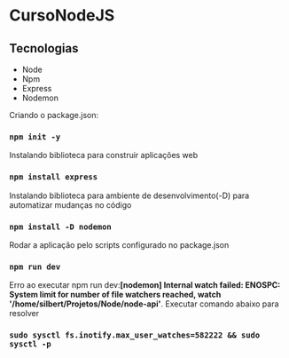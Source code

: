 # CursoNodeJS

## Tecnologias

- Node
- Npm
- Express
- Nodemon
 
Criando o package.json:

### `npm init -y`

Instalando biblioteca para construir aplicações web

### `npm install express`

Instalando biblioteca para ambiente de desenvolvimento(-D) para automatizar mudanças no código

### `npm install -D nodemon`

Rodar a aplicação pelo scripts configurado no package.json

### `npm run dev`

Erro ao executar npm run dev:**[nodemon] Internal watch failed: ENOSPC: System limit for number of file watchers reached, watch '/home/silbert/Projetos/Node/node-api'**. Executar comando abaixo para resolver 

### `sudo sysctl fs.inotify.max_user_watches=582222 && sudo sysctl -p`
